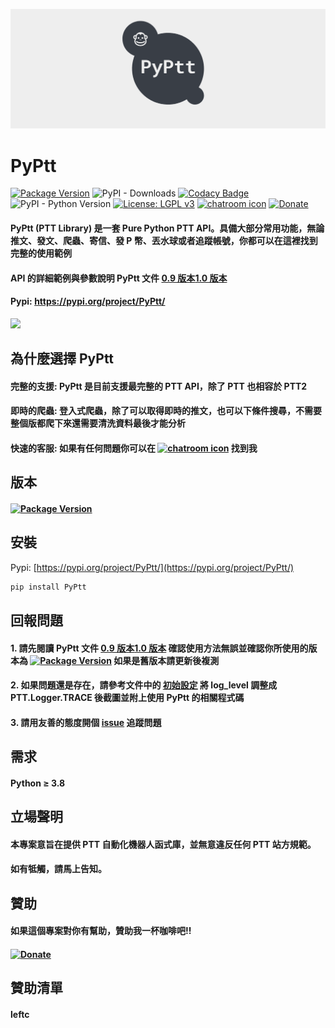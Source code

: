 ![](https://raw.githubusercontent.com/PttCodingMan/PyPtt/master/logo/facebook_cover_photo_2.png)
# PyPtt
[![Package Version](https://img.shields.io/pypi/v/PyPtt.svg)](https://pypi.python.org/pypi/PyPtt)
![PyPI - Downloads](https://img.shields.io/pypi/dm/PyPtt)
[![Codacy Badge](https://api.codacy.com/project/badge/Grade/940fe61df0a0443ba883307e11e7b22d)](https://www.codacy.com/manual/PttCodingMan/PyPtt?utm_source=github.com&amp;utm_medium=referral&amp;utm_content=PttCodingMan/PyPtt&amp;utm_campaign=Badge_Grade)
![PyPI - Python Version](https://img.shields.io/pypi/pyversions/PyPtt)
[![License: LGPL v3](https://img.shields.io/badge/License-LGPL%20v3-blue.svg)](https://www.gnu.org/licenses/lgpl-3.0)
[![chatroom icon](https://patrolavia.github.io/telegram-badge/chat.png)](https://t.me/PyPtt)
[![Donate](https://img.shields.io/badge/Donate-PayPal-green.svg)](http://paypal.me/CodingMan)

#### PyPtt (PTT Library) 是一套 Pure Python PTT API。具備大部分常用功能，無論推文、發文、爬蟲、寄信、發 P 幣、丟水球或者追蹤帳號，你都可以在這裡找到完整的使用範例
#### API 的詳細範例與參數說明 PyPtt 文件 [0.9 版本](https://github.com/PttCodingMan/PyPtt/tree/master/doc)[1.0 版本](https://pyptt.cc/)
#### Pypi: https://pypi.org/project/PyPtt/
<img src="https://i.imgur.com/wfaf8Bk.gif" width="480">

## 為什麼選擇 PyPtt
#### 完整的支援: PyPtt 是目前支援最完整的 PTT API，除了 PTT 也相容於 PTT2
#### 即時的爬蟲: 登入式爬蟲，除了可以取得即時的推文，也可以下條件搜尋，不需要整個版都爬下來還需要清洗資料最後才能分析
#### 快速的客服: 如果有任何問題你可以在 [![chatroom icon](https://patrolavia.github.io/telegram-badge/chat.png)](https://t.me/PyPtt) 找到我

## 版本
#### [![Package Version](https://img.shields.io/pypi/v/PyPtt.svg)](https://pypi.python.org/pypi/PyPtt)

## 安裝
Pypi: [https://pypi.org/project/PyPtt/](https://pypi.org/project/PyPtt/)
```bash
pip install PyPtt
```

## 回報問題
#### 1. 請先閱讀 PyPtt 文件 [0.9 版本](https://github.com/PttCodingMan/PyPtt/tree/master/doc)[1.0 版本](https://pyptt.cc/) 確認使用方法無誤並確認你所使用的版本為 [![Package Version](https://img.shields.io/pypi/v/PyPtt.svg)](https://pypi.python.org/pypi/PyPtt) 如果是舊版本請更新後複測
#### 2. 如果問題還是存在，請參考文件中的 [初始設定](https://github.com/PttCodingMan/PyPtt/tree/master/doc#%E5%88%9D%E5%A7%8B%E8%A8%AD%E5%AE%9A) 將 log_level 調整成 PTT.Logger.TRACE 後截圖並附上使用 PyPtt 的相關程式碼
#### 3. 請用友善的態度開個 [issue](https://github.com/PttCodingMan/PyPtt/issues/new) 追蹤問題

## 需求
#### Python ≥ 3.8

## 立場聲明
#### 本專案意旨在提供 PTT 自動化機器人函式庫，並無意違反任何 PTT 站方規範。
#### 如有牴觸，請馬上告知。

## 贊助
#### 如果這個專案對你有幫助，贊助我一杯咖啡吧!!
####
#### [![Donate](https://img.shields.io/badge/Donate-PayPal-green.svg)](http://paypal.me/CodingMan)

## 贊助清單

#### leftc
